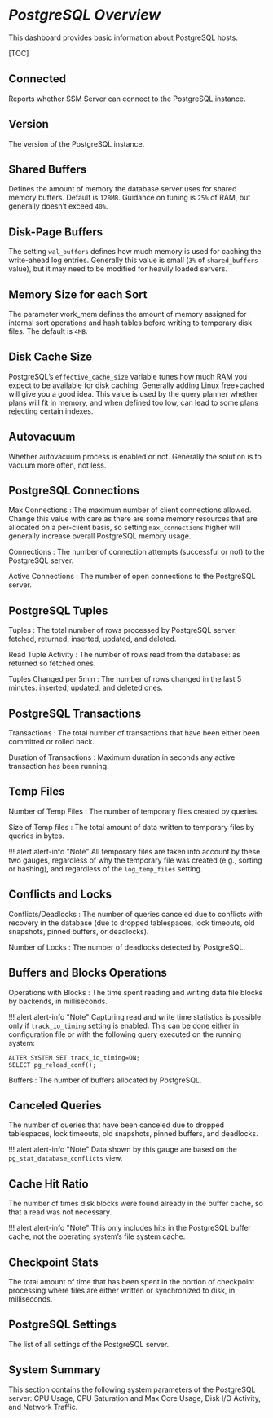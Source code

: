 # *PostgreSQL Overview*

This dashboard provides basic information about PostgreSQL hosts.

[TOC]

## Connected

Reports whether SSM Server can connect to the PostgreSQL instance.

## Version

The version of the PostgreSQL instance.

## Shared Buffers

Defines the amount of memory the database server uses for shared memory buffers. Default is `128MB`. Guidance on tuning is `25%` of RAM, but generally doesn’t exceed `40%`.

## Disk-Page Buffers

The setting `wal_buffers` defines how much memory is used for caching the write-ahead log entries. Generally this value is small (`3%` of `shared_buffers` value), but it may need to be modified for heavily loaded servers.

## Memory Size for each Sort

The parameter work_mem defines the amount of memory assigned for internal sort operations and hash tables before writing to temporary disk files. The default is `4MB`.

## Disk Cache Size

PostgreSQL’s `effective_cache_size` variable tunes how much RAM you expect to be available for disk caching. Generally adding Linux free+cached will give you a good idea. This value is used by the query planner whether plans will fit in memory, and when defined too low, can lead to some plans rejecting certain indexes.

## Autovacuum

Whether autovacuum process is enabled or not. Generally the solution is to vacuum more often, not less.

## PostgreSQL Connections

Max Connections
: The maximum number of client connections allowed. Change this value with care as there are some memory resources that are allocated on a per-client basis, so setting `max_connections` higher will generally increase overall PostgreSQL memory usage.

Connections
: The number of connection attempts (successful or not) to the PostgreSQL server.

Active Connections
: The number of open connections to the PostgreSQL server.

## PostgreSQL Tuples

Tuples
: The total number of rows processed by PostgreSQL server: fetched, returned, inserted, updated, and deleted.

Read Tuple Activity
: The number of rows read from the database: as returned so fetched ones.

Tuples Changed per 5min
: The number of rows changed in the last 5 minutes: inserted, updated, and deleted ones.

## PostgreSQL Transactions

Transactions
: The total number of transactions that have been either been committed or rolled back.

Duration of Transactions
: Maximum duration in seconds any active transaction has been running.

## Temp Files

Number of Temp Files
: The number of temporary files created by queries.

Size of Temp files
: The total amount of data written to temporary files by queries in bytes.

!!! alert alert-info "Note"
    All temporary files are taken into account by these two gauges, regardless of why the temporary file was created (e.g., sorting or hashing), and regardless of the `log_temp_files` setting.

## Conflicts and Locks

Conflicts/Deadlocks
: The number of queries canceled due to conflicts with recovery in the database (due to dropped tablespaces, lock timeouts, old snapshots, pinned buffers, or deadlocks).

Number of Locks
: The number of deadlocks detected by PostgreSQL.

## Buffers and Blocks Operations

Operations with Blocks
: The time spent reading and writing data file blocks by backends, in milliseconds.

!!! alert alert-info "Note"
    Capturing read and write time statistics is possible only if `track_io_timing` setting is enabled. This can be done either in configuration file or with the following query executed on the running system:

```
ALTER SYSTEM SET track_io_timing=ON;
SELECT pg_reload_conf();
```

Buffers
: The number of buffers allocated by PostgreSQL.

## Canceled Queries

The number of queries that have been canceled due to dropped tablespaces, lock timeouts, old snapshots, pinned buffers, and deadlocks.

!!! alert alert-info "Note"
    Data shown by this gauge are based on the `pg_stat_database_conflicts` view.

## Cache Hit Ratio

The number of times disk blocks were found already in the buffer cache, so that a read was not necessary.

!!! alert alert-info "Note"
    This only includes hits in the PostgreSQL buffer cache, not the operating system’s file system cache.

## Checkpoint Stats

The total amount of time that has been spent in the portion of checkpoint processing where files are either written or synchronized to disk, in milliseconds.

## PostgreSQL Settings

The list of all settings of the PostgreSQL server.

## System Summary

This section contains the following system parameters of the PostgreSQL server: CPU Usage, CPU Saturation and Max Core Usage, Disk I/O Activity, and Network Traffic.
